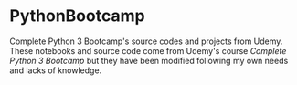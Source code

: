 # PythonBootcamp
Complete Python 3 Bootcamp's source codes and projects from Udemy. 
These notebooks and source code come from Udemy's course *Complete Python 3 Bootcamp*
but they have been modified following my own needs and lacks of knowledge.

